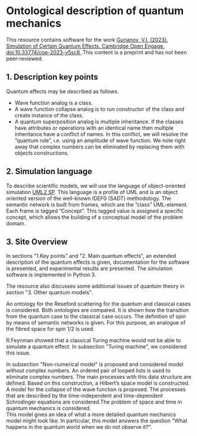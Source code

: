 # Ontological description of quantum mechanics
This resource contains software for the work [Gurianov, V.I. (2023). Simulation of Certain Quantum Effects. Cambridge Open Engage. doi:10.33774/coe-2023-v5sc8 ](https://www.cambridge.org/engage/coe/article-details/6401b76a37e01856dc125cda).This content is a preprint and has not been peer-reviewed.    

## 1. Description key points 
Quantum effects may be described as follows.

 * Wave function analog is a class.
 * A wave function collapse analog is to run constructor of the class and create instance of the class.
 * A quantum superposition analog is multiple inheritance. If the classes have attributes or operations with an identical name then multiple inheritance have a conflict of names. In this conflict, we will resolve the ”quantum rule”, i.e. using an amplitude of wave function. We note right away that complex numbers can be eliminated by replacing them with objects constructions. 

## 2. Simulation language  

To describe scientific models, we will use the language of object-oriented simulation [UML2 SP](https://vgurianov.github.io/uml-sp/). This language is a profile of UML and is an object oriented version of the well-known IDEF0 (SADT) methodology. The semantic network is built from frames, which are the ”class” UML-element. Each frame is tagged ”Concept”. This tagged value is assigned a specific concept, which allows the building of a conceptual model of the problem domain. 


## 3. Site Overview
In sections "1.Key points" and "2. Main quantum effects", an extended description of the quantum effects is given, documentation for the software is presented, and experimental results are presented. The simulation software is implemented in Python 3.  

The resource also discusses some additional issues of quantum theory in section "3. Other quantum models".  

An ontology for the Reseford scattering for the quantum and classical cases is considered. Both ontologies are compared. It is shown how the transition from the quantum case to the classical case occurs. The definition of spin by means of semantic networks is given. For this purpose, an analogue of the fibred space for spin 1/2 is used.  

R.Feynman showed that a classical Turing machine would not be able to simulate a quantum effect. In subsection "Turing machine", we considered this issue.  

In subsection  "Non-numerical model" is proposed and considered model without complex numbers. An ordered pair of looped lists is used to eliminate complex numbers. The main processes with this data structure are defined. Based on this construction, a Hilbert’s space model is constructed. A model for the collapse of the wave function is proposed. The processes that are described by the time-independent and time-dependent Schrodinger equations are considered.The problem of space
and time in quantum mechanics is considered.  
This model gives an idea of what a more detailed quantum mechanics model might look like. In particular, this model answers the question "What happens in the quantum world when we do not observe it?". 
